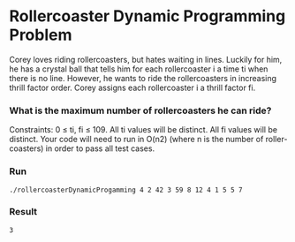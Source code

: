 # Rollercoaster Dynamic Programming Problem

Corey loves riding rollercoasters, but hates waiting in lines. Luckily for him, he has a crystal ball that tells him for each rollercoaster i a time ti when there is no line. However, he wants to ride the rollercoasters in increasing thrill factor order. Corey assigns each rollercoaster i a thrill factor fi.

### What is the maximum number of rollercoasters he can ride?

Constraints: 0 ≤ ti, fi ≤ 109. All ti values will be distinct. All fi values will be distinct. Your code will need to run in O(n2) (where n is the number of roller-coasters) in order to pass all test cases.

### Run
```
./rollercoasterDynamicProgamming 4 2 42 3 59 8 12 4 1 5 5 7 
```

### Result
```
3
```
